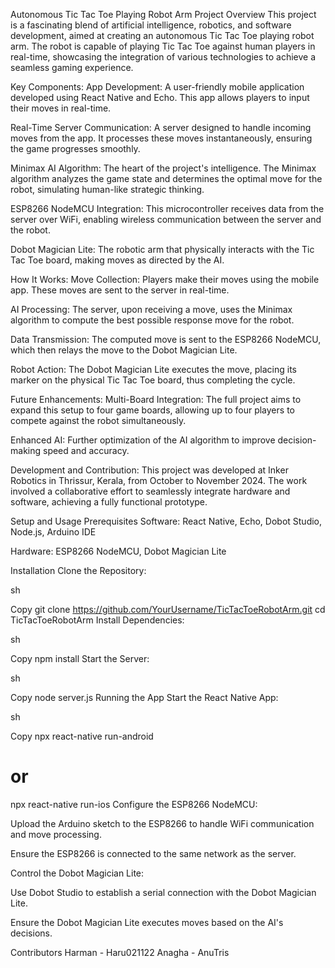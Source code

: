 Autonomous Tic Tac Toe Playing Robot Arm
Project Overview
This project is a fascinating blend of artificial intelligence, robotics, and software development, aimed at creating an autonomous Tic Tac Toe playing robot arm. The robot is capable of playing Tic Tac Toe against human players in real-time, showcasing the integration of various technologies to achieve a seamless gaming experience.

Key Components:
App Development: A user-friendly mobile application developed using React Native and Echo. This app allows players to input their moves in real-time.

Real-Time Server Communication: A server designed to handle incoming moves from the app. It processes these moves instantaneously, ensuring the game progresses smoothly.

Minimax AI Algorithm: The heart of the project's intelligence. The Minimax algorithm analyzes the game state and determines the optimal move for the robot, simulating human-like strategic thinking.

ESP8266 NodeMCU Integration: This microcontroller receives data from the server over WiFi, enabling wireless communication between the server and the robot.

Dobot Magician Lite: The robotic arm that physically interacts with the Tic Tac Toe board, making moves as directed by the AI.

How It Works:
Move Collection: Players make their moves using the mobile app. These moves are sent to the server in real-time.

AI Processing: The server, upon receiving a move, uses the Minimax algorithm to compute the best possible response move for the robot.

Data Transmission: The computed move is sent to the ESP8266 NodeMCU, which then relays the move to the Dobot Magician Lite.

Robot Action: The Dobot Magician Lite executes the move, placing its marker on the physical Tic Tac Toe board, thus completing the cycle.

Future Enhancements:
Multi-Board Integration: The full project aims to expand this setup to four game boards, allowing up to four players to compete against the robot simultaneously.

Enhanced AI: Further optimization of the AI algorithm to improve decision-making speed and accuracy.

Development and Contribution:
This project was developed at Inker Robotics in Thrissur, Kerala, from October to November 2024. The work involved a collaborative effort to seamlessly integrate hardware and software, achieving a fully functional prototype.

Setup and Usage
Prerequisites
Software: React Native, Echo, Dobot Studio, Node.js, Arduino IDE

Hardware: ESP8266 NodeMCU, Dobot Magician Lite

Installation
Clone the Repository:

sh

Copy
git clone https://github.com/YourUsername/TicTacToeRobotArm.git
cd TicTacToeRobotArm
Install Dependencies:

sh

Copy
npm install
Start the Server:

sh

Copy
node server.js
Running the App
Start the React Native App:

sh

Copy
npx react-native run-android
# or
npx react-native run-ios
Configure the ESP8266 NodeMCU:

Upload the Arduino sketch to the ESP8266 to handle WiFi communication and move processing.

Ensure the ESP8266 is connected to the same network as the server.

Control the Dobot Magician Lite:

Use Dobot Studio to establish a serial connection with the Dobot Magician Lite.

Ensure the Dobot Magician Lite executes moves based on the AI's decisions.

Contributors
Harman - Haru021122
Anagha - AnuTris
